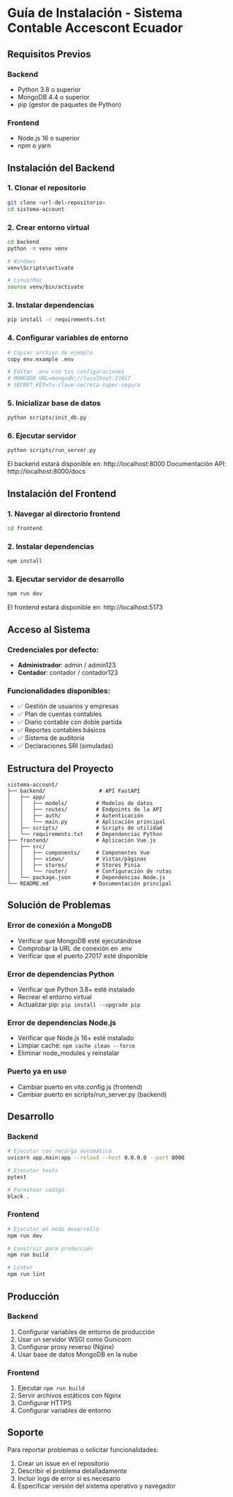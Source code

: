 # Guía de Instalación - Sistema Contable  Accescont Ecuador

## Requisitos Previos

### Backend
- Python 3.8 o superior
- MongoDB 4.4 o superior
- pip (gestor de paquetes de Python)

### Frontend
- Node.js 16 o superior
- npm o yarn

## Instalación del Backend

### 1. Clonar el repositorio
```bash
git clone <url-del-repositorio>
cd sistema-account
```

### 2. Crear entorno virtual
```bash
cd backend
python -m venv venv

# Windows
venv\Scripts\activate

# Linux/Mac
source venv/bin/activate
```

### 3. Instalar dependencias
```bash
pip install -r requirements.txt
```

### 4. Configurar variables de entorno
```bash
# Copiar archivo de ejemplo
copy env.example .env

# Editar .env con tus configuraciones
# MONGODB_URL=mongodb://localhost:27017
# SECRET_KEY=tu-clave-secreta-super-segura
```

### 5. Inicializar base de datos
```bash
python scripts/init_db.py
```

### 6. Ejecutar servidor
```bash
python scripts/run_server.py
```

El backend estará disponible en: http://localhost:8000
Documentación API: http://localhost:8000/docs

## Instalación del Frontend

### 1. Navegar al directorio frontend
```bash
cd frontend
```

### 2. Instalar dependencias
```bash
npm install
```

### 3. Ejecutar servidor de desarrollo
```bash
npm run dev
```

El frontend estará disponible en: http://localhost:5173

## Acceso al Sistema

### Credenciales por defecto:
- **Administrador**: admin / admin123
- **Contador**: contador / contador123

### Funcionalidades disponibles:
- ✅ Gestión de usuarios y empresas
- ✅ Plan de cuentas contables
- ✅ Diario contable con doble partida
- ✅ Reportes contables básicos
- ✅ Sistema de auditoría
- ✅ Declaraciones SRI (simuladas)

## Estructura del Proyecto

```
sistema-account/
├── backend/                 # API FastAPI
│   ├── app/
│   │   ├── models/         # Modelos de datos
│   │   ├── routes/         # Endpoints de la API
│   │   ├── auth/           # Autenticación
│   │   └── main.py         # Aplicación principal
│   ├── scripts/            # Scripts de utilidad
│   └── requirements.txt    # Dependencias Python
├── frontend/               # Aplicación Vue.js
│   ├── src/
│   │   ├── components/     # Componentes Vue
│   │   ├── views/          # Vistas/páginas
│   │   ├── stores/         # Stores Pinia
│   │   └── router/         # Configuración de rutas
│   └── package.json        # Dependencias Node.js
└── README.md              # Documentación principal
```

## Solución de Problemas

### Error de conexión a MongoDB
- Verificar que MongoDB esté ejecutándose
- Comprobar la URL de conexión en .env
- Verificar que el puerto 27017 esté disponible

### Error de dependencias Python
- Verificar que Python 3.8+ esté instalado
- Recrear el entorno virtual
- Actualizar pip: `pip install --upgrade pip`

### Error de dependencias Node.js
- Verificar que Node.js 16+ esté instalado
- Limpiar caché: `npm cache clean --force`
- Eliminar node_modules y reinstalar

### Puerto ya en uso
- Cambiar puerto en vite.config.js (frontend)
- Cambiar puerto en scripts/run_server.py (backend)

## Desarrollo

### Backend
```bash
# Ejecutar con recarga automática
uvicorn app.main:app --reload --host 0.0.0.0 --port 8000

# Ejecutar tests
pytest

# Formatear código
black .
```

### Frontend
```bash
# Ejecutar en modo desarrollo
npm run dev

# Construir para producción
npm run build

# Linter
npm run lint
```

## Producción

### Backend
1. Configurar variables de entorno de producción
2. Usar un servidor WSGI como Gunicorn
3. Configurar proxy reverso (Nginx)
4. Usar base de datos MongoDB en la nube

### Frontend
1. Ejecutar `npm run build`
2. Servir archivos estáticos con Nginx
3. Configurar HTTPS
4. Configurar variables de entorno

## Soporte

Para reportar problemas o solicitar funcionalidades:
1. Crear un issue en el repositorio
2. Describir el problema detalladamente
3. Incluir logs de error si es necesario
4. Especificar versión del sistema operativo y navegador










